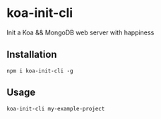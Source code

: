# koa-init-cli
Init a Koa && MongoDB web server with happiness

## Installation

```
npm i koa-init-cli -g
```

## Usage

```
koa-init-cli my-example-project
```
